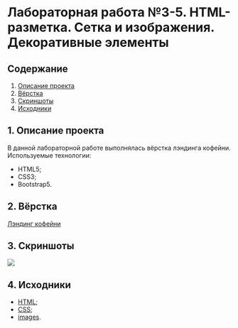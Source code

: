 # Лабораторная работа №3-5. HTML-разметка. Сетка и изображения. Декоративные элементы
  
## Содержание  
1. [Описание проекта](#1-Описание-проекта)  
2. [Вёрстка](#2-Вёрстка)  
3. [Скриншоты](#3-Скриншоты)  
4. [Исходники](#4-Исходники)  
  
## 1. Описание проекта  
В данной лабораторной работе выполнялась вёрстка лэндинга кофейни.  
Используемые технологии:  
* HTML5;  
* CSS3;  
* Bootstrap5.  
  
## 2. Вёрстка  
[Лэндинг кофейни](https://coffee-time-evt.netlify.app/)  
  
## 3. Скриншоты  
  
![](https://i.imgur.com/XGx5rF1.jpg)
  
## 4. Исходники  
* [HTML](https://github.com/nekhaychik/Ergonomic-web-technologies/blob/main/index.html);
* [CSS](https://github.com/nekhaychik/Ergonomic-web-technologies/blob/main/css/style.css);
* [images](https://github.com/nekhaychik/Ergonomic-web-technologies/tree/main/img).
   
